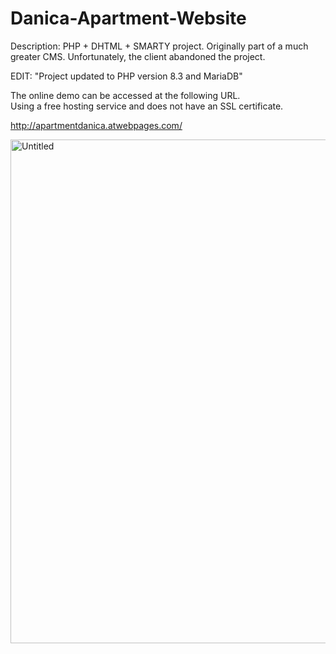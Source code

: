 # Danica-Apartment-Website

Description:
PHP + DHTML + SMARTY project. Originally part of a much greater CMS. Unfortunately, the client abandoned the project.

EDIT: "Project updated to PHP version 8.3 and MariaDB"

The online demo can be accessed at the following URL. <br/>
Using a free hosting service and does not have an SSL certificate.

http://apartmentdanica.atwebpages.com/

<img width="1214" height="806" alt="Untitled" src="https://github.com/user-attachments/assets/abece81e-dc34-4eb0-a96a-6a3cec08b89e" />
